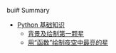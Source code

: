 bui# Summary

* [Python 基础知识](basic/README.md)
    * [背景及绘制第一颗星](basic/background.md)
    * [用“函数”绘制夜空中最亮的星](basic/func.md)

